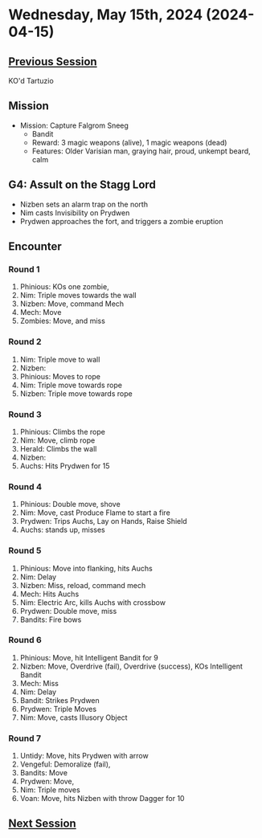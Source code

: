 # Wednesday, May 15th, 2024 (2024-04-15)

## [Previous Session](./2024-04-24.md)

KO'd Tartuzio

## Mission

- Mission: Capture Falgrom Sneeg
  - Bandit
  - Reward: 3 magic weapons (alive), 1 magic weapons (dead)
  - Features: Older Varisian man, graying hair, proud, unkempt beard, calm

## G4: Assult on the Stagg Lord

- Nizben sets an alarm trap on the north
- Nim casts Invisibility on Prydwen
- Prydwen approaches the fort, and triggers a zombie eruption

## Encounter

### Round 1

1. Phinious: KOs one zombie,
1. Nim: Triple moves towards the wall
1. Nizben: Move, command Mech
1. Mech: Move
1. Zombies: Move, and miss

### Round 2

1. Nim: Triple move to wall
1. Nizben:
1. Phinious: Moves to rope
1. Nim: Triple move towards rope
1. Nizben: Triple move towards rope

### Round 3

1. Phinious: Climbs the rope
1. Nim: Move, climb rope
1. Herald: Climbs the wall
1. Nizben:
1. Auchs: Hits Prydwen for 15

### Round 4

1. Phinious: Double move, shove
1. Nim: Move, cast Produce Flame to start a fire
1. Prydwen: Trips Auchs, Lay on Hands, Raise Shield
1. Auchs: stands up, misses

### Round 5

1. Phinious: Move into flanking, hits Auchs
1. Nim: Delay
1. Nizben: Miss, reload, command mech
1. Mech: Hits Auchs
1. Nim: Electric Arc, kills Auchs with crossbow
1. Prydwen: Double move, miss
1. Bandits: Fire bows

### Round 6

1. Phinious: Move, hit Intelligent Bandit for 9
1. Nizben: Move, Overdrive (fail), Overdrive (success), KOs Intelligent Bandit
1. Mech: Miss
1. Nim: Delay
1. Bandit: Strikes Prydwen
1. Prydwen: Triple Moves
1. Nim: Move, casts Illusory Object

### Round 7

1. Untidy: Move, hits Prydwen with arrow
1. Vengeful: Demoralize (fail),
1. Bandits: Move
1. Prydwen: Move,
1. Nim: Triple moves
1. Voan: Move, hits Nizben with throw Dagger for 10

## [Next Session](./2024-XX-XX.md)
